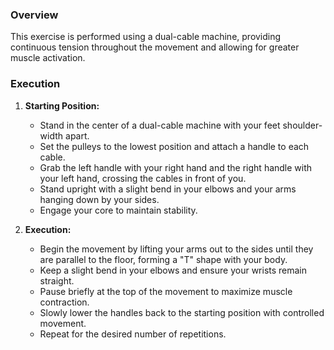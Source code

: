 ### Overview
This exercise is performed using a dual-cable machine, providing continuous tension throughout the movement and allowing for greater muscle activation.

### Execution
1. **Starting Position:**
   - Stand in the center of a dual-cable machine with your feet shoulder-width apart.
   - Set the pulleys to the lowest position and attach a handle to each cable.
   - Grab the left handle with your right hand and the right handle with your left hand, crossing the cables in front of you.
   - Stand upright with a slight bend in your elbows and your arms hanging down by your sides.
   - Engage your core to maintain stability.

2. **Execution:**
   - Begin the movement by lifting your arms out to the sides until they are parallel to the floor, forming a "T" shape with your body.
   - Keep a slight bend in your elbows and ensure your wrists remain straight.
   - Pause briefly at the top of the movement to maximize muscle contraction.
   - Slowly lower the handles back to the starting position with controlled movement.
   - Repeat for the desired number of repetitions.
